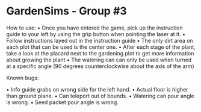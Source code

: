 # GardenSims - Group #3 

How to use:
• Once you have entered the game, pick up the instruction guide to your left by using the grip button when pointing the laser at it.
• Follow instructions layed out in the instruction guide
• The only dirt area on each plot that can be used is the center one.
• After each stage of the plant, take a look at the placard next to the gardening plot to get more information about growing the plant
• The watering can can only be used when turned at a specific angle (90 degrees counterclockwise about the axis of the arm)

Known bugs:

• Info guide grabs on wrong side for the left hand.
• Actual floor is higher than ground plane.
• Can teleport out of bounds.
• Watering can pour angle is wrong.
• Seed packet pour angle is wrong.
